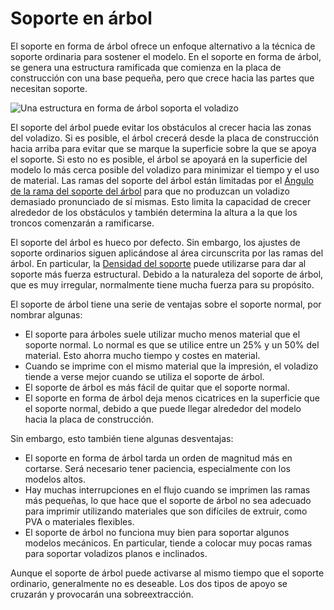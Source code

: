 Soporte en árbol
====
El soporte en forma de árbol ofrece un enfoque alternativo a la técnica de soporte ordinaria para sostener el modelo. En el soporte en forma de árbol, se genera una estructura ramificada que comienza en la placa de construcción con una base pequeña, pero que crece hacia las partes que necesitan soporte.

<!--screenshot {
"image_path": "support_structure_tree.png",
"models": [{"script": "duct.scad"}],
"camera_position": [56, 127, 60],
"settings": {
    "support_enable": true,
    "support_structure": "tree",
    "support_tree_collision_resolution": 0.05
},
"colours": 32
}-->
![Una estructura en forma de árbol soporta el voladizo](../images/support_structure_tree.png)

El soporte del árbol puede evitar los obstáculos al crecer hacia las zonas del voladizo. Si es posible, el árbol crecerá desde la placa de construcción hacia arriba para evitar que se marque la superficie sobre la que se apoya el soporte. Si esto no es posible, el árbol se apoyará en la superficie del modelo lo más cerca posible del voladizo para minimizar el tiempo y el uso de material. Las ramas del soporte del árbol están limitadas por el [Ángulo de la rama del soporte del árbol](../support/support_tree_angle.md) para que no produzcan un voladizo demasiado pronunciado de sí mismas. Esto limita la capacidad de crecer alrededor de los obstáculos y también determina la altura a la que los troncos comenzarán a ramificarse.

El soporte del árbol es hueco por defecto. Sin embargo, los ajustes de soporte ordinarios siguen aplicándose al área circunscrita por las ramas del árbol. En particular, la [Densidad del soporte](../support/support_infill_rate.md) puede utilizarse para dar al soporte más fuerza estructural. Debido a la naturaleza del soporte de árbol, que es muy irregular, normalmente tiene mucha fuerza para su propósito.

El soporte de árbol tiene una serie de ventajas sobre el soporte normal, por nombrar algunas:
* El soporte para árboles suele utilizar mucho menos material que el soporte normal. Lo normal es que se utilice entre un 25% y un 50% del material. Esto ahorra mucho tiempo y costes en material.
* Cuando se imprime con el mismo material que la impresión, el voladizo tiende a verse mejor cuando se utiliza el soporte de árbol.
* El soporte de árbol es más fácil de quitar que el soporte normal.
* El soporte en forma de árbol deja menos cicatrices en la superficie que el soporte normal, debido a que puede llegar alrededor del modelo hacia la placa de construcción.

Sin embargo, esto también tiene algunas desventajas:
* El soporte en forma de árbol tarda un orden de magnitud más en cortarse. Será necesario tener paciencia, especialmente con los modelos altos.
* Hay muchas interrupciones en el flujo cuando se imprimen las ramas más pequeñas, lo que hace que el soporte de árbol no sea adecuado para imprimir utilizando materiales que son difíciles de extruir, como PVA o materiales flexibles.
* El soporte de árbol no funciona muy bien para soportar algunos modelos mecánicos. En particular, tiende a colocar muy pocas ramas para soportar voladizos planos e inclinados.

Aunque el soporte de árbol puede activarse al mismo tiempo que el soporte ordinario, generalmente no es deseable. Los dos tipos de apoyo se cruzarán y provocarán una sobreextracción.